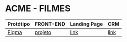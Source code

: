 # ACME - FILMES

Protótipo | FRONT-END | Landing Page | CRM
----------|-----------|--------------|-----
[Figma][link1] | [projeto][link2] | [link][link3] | [link][link3] 


[link1]: https://www.figma.com/file/BpZCUEYuesM5RmC3LjYbxs/Untitled?type=design&node-id=0-1&mode=design&t=eOdJ6EB4aNamlcPL-0
[link2]: https://github.com/Mat3uss/AcmeFront
[link3]: [https://fernandoleonid.github.io/strange-2022/](https://mat3uss.github.io/AcmeFront/)https://mat3uss.github.io/AcmeFront/
